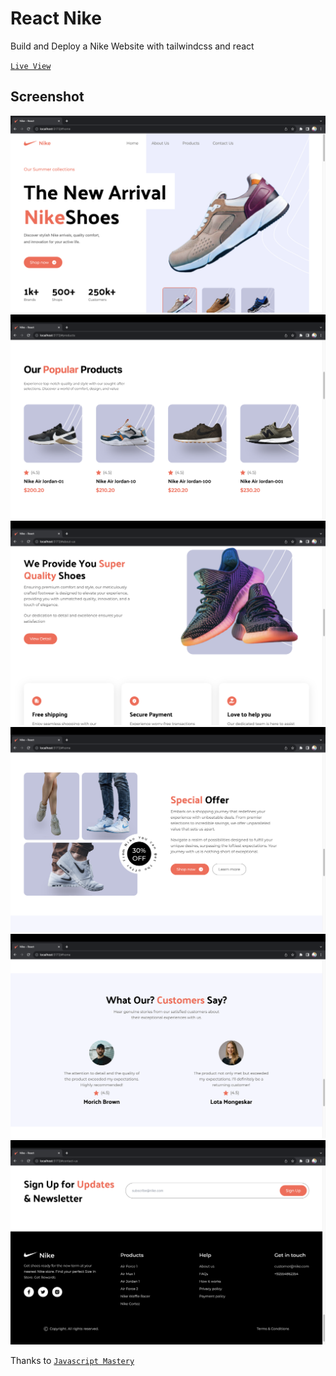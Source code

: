 # React Nike

Build and Deploy a Nike Website with tailwindcss and react

[`Live View`](https://react-nike-sigma.vercel.app/)

## Screenshot

![](/src/screenshot/home.png)
![](/src/screenshot/product.png)
![](/src/screenshot/about-us.png)
![](/src/screenshot/special-offer.png)
![](/src/screenshot/customer-reviews.png)
![](/src/screenshot/contact-us.png)

Thanks to [`Javascript Mastery`](https://nextjs-promptopia-l141zr44z-sothuls-projects.vercel.app/)
